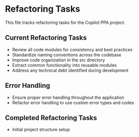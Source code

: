 # Refactoring Tasks

This file tracks refactoring tasks for the Copilot PPA project.

## Current Refactoring Tasks
- Review all code modules for consistency and best practices
- Standardize naming conventions across the codebase
- Improve code organization in the src directory
- Extract common functionality into reusable modules
- Address any technical debt identified during development

## Error Handling

- Ensure proper error handling throughout the application
- Refactor error handling to use custom error types and codes

## Completed Refactoring Tasks
- Initial project structure setup

